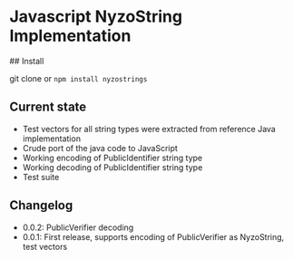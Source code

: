 # Javascript NyzoString Implementation

## Install

git clone or `npm install nyzostrings`

## Current state

- Test vectors for all string types were extracted from reference Java implementation
- Crude port of the java code to JavaScript
- Working encoding of PublicIdentifier string type
- Working decoding of PublicIdentifier string type
- Test suite

## Changelog

- 0.0.2: PublicVerifier decoding
- 0.0.1: First release, supports encoding of PublicVerifier as NyzoString, test vectors
